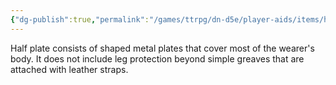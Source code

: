 ```yaml
---
{"dg-publish":true,"permalink":"/games/ttrpg/dn-d5e/player-aids/items/half-plate/","tags":["TTRPG/DND/5e","warding"]}
---
```


Half plate consists of shaped metal plates that cover most of the wearer's body. It does not include leg protection beyond simple greaves that are attached with leather straps.